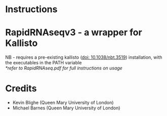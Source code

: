 # Instructions
<h1>RapidRNAseqv3 - a wrapper for Kallisto</h1>
NB - requires a pre-existing kallisto (<a href="http://www.nature.com/nbt/journal/v34/n5/full/nbt.3519.html">doi: 10.1038/nbt.3519</a>) installation, with the executables in the PATH variable
<br>
<i>*refer to RapidRNAseq.pdf for full instructions on usage</i>
<h1>Credits</h1>
<ul>
  <li>Kevin Blighe (Queen Mary University of London)</li>
  <li>Michael Barnes (Queen Mary University of London)</li>
</ul>
